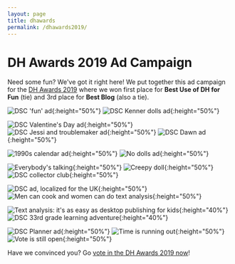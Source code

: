```yaml
---
layout: page
title: dhawards
permalink: /dhawards2019/
---
```


# DH Awards 2019 Ad Campaign

Need some fun? We've got it right here! We put together this ad campaign for the <a href="http://dhawards.org/dhawards2019/results/">DH Awards 2019</a> where we won first place for **Best Use of DH for Fun** (tie) and 3rd place for **Best Blog** (also a tie).

![DSC 'fun' ad](/site/assets/dhawards2019/dsc_fun_ad.jpg){:height="50%"}
![DSC Kenner dolls ad](/site/assets/dhawards2019/kenner_dolls_dsc_ad.jpg){:height="50%"}

![DSC Valentine's Day ad](/site/assets/dhawards2019/valentines_day_dsc_ad.jpg){:height="50%"}
![DSC Jessi and troublemaker ad](/site/assets/dhawards2019/jessi_troublemaker_dsc_ad.jpg){:height="50%"}
![DSC Dawn ad](/site/assets/dhawards2019/dsc_ad_dawn.jpg){:height="50%"}

![1990s calendar ad](/site/assets/dhawards2019/1990_cover_dsc_ad.jpg){:height="50%"}
![No dolls ad](/site/assets/dhawards2019/dsc_ad_no_dolls.jpg){:height="50%"}

![Everybody's talking](/site/assets/dhawards2019/everybodys_talking_dsc_ad.jpg){:height="50%"}
![Creepy doll](/site/assets/dhawards2019/possessed_doll_dsc_ad.jpg){:height="50%"}
![DSC collector club](/site/assets/dhawards2019/collectors_club_ad.jpg){:height="50%"}

![DSC ad, localized for the UK](/site/assets/dhawards2019/dsc_uk_kristy_president_ad.jpg){:height="50%"}
![Men can cook and women can do text analysis](/site/assets/dhawards2019/dsc_ad_mr_mom.jpg){:height="50%"}

![Text analysis: it's as easy as desktop publishing for kids](/site/assets/dhawards2019/dsc_ad_friendship_kit.jpg){:height="40%"}
![DSC 33rd grade learning adventure](/site/assets/dhawards2019/dsc_ad_33rd_grade_learning_adventure.jpg){:height="40%"}

![DSC Planner ad](/site/assets/dhawards2019/dsc_ad_planner.jpg){:height="50%"}
![Time is running out](/site/assets/dhawards2019/dsc_time_running_out.jpg){:height="50%"}
![Vote is still open](/site/assets/dhawards2019/dsc_vote_still_open.jpg){:height="50%"}

Have we convinced you? Go [vote in the DH Awards 2019 now](http://dhawards.org/dhawards2019/voting/)!
